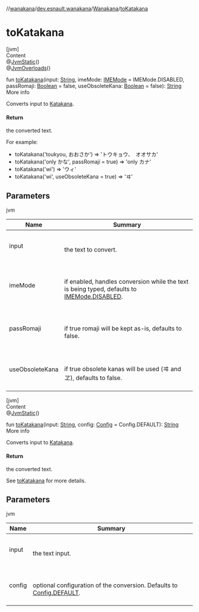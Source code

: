 //[wanakana](../../index.md)/[dev.esnault.wanakana](../index.md)/[Wanakana](index.md)/[toKatakana](to-katakana.md)



# toKatakana  
[jvm]  
Content  
@[JvmStatic](https://kotlinlang.org/api/latest/jvm/stdlib/kotlin.jvm/-jvm-static/index.html)()  
@[JvmOverloads](https://kotlinlang.org/api/latest/jvm/stdlib/kotlin.jvm/-jvm-overloads/index.html)()  
  
fun [toKatakana](to-katakana.md)(input: [String](https://kotlinlang.org/api/latest/jvm/stdlib/kotlin/-string/index.html), imeMode: [IMEMode](../-i-m-e-mode/index.md) = IMEMode.DISABLED, passRomaji: [Boolean](https://kotlinlang.org/api/latest/jvm/stdlib/kotlin/-boolean/index.html) = false, useObsoleteKana: [Boolean](https://kotlinlang.org/api/latest/jvm/stdlib/kotlin/-boolean/index.html) = false): [String](https://kotlinlang.org/api/latest/jvm/stdlib/kotlin/-string/index.html)  
More info  


Converts input to [Katakana](https://en.wikipedia.org/wiki/Katakana).



#### Return  


the converted text.



For example:

<ul><li>toKatakana('toukyou, おおさか') => 'トウキョウ、　オオサカ'</li><li>toKatakana('only かな', passRomaji = true) => 'only カナ'</li><li>toKatakana('wi') => 'ウィ'</li><li>toKatakana('wi', useObsoleteKana = true) => 'ヰ'</li></ul>

## Parameters  
  
jvm  
  
|  Name|  Summary| 
|---|---|
| <a name="dev.esnault.wanakana/Wanakana/toKatakana/#kotlin.String#dev.esnault.wanakana.IMEMode#kotlin.Boolean#kotlin.Boolean/PointingToDeclaration/"></a>input| <a name="dev.esnault.wanakana/Wanakana/toKatakana/#kotlin.String#dev.esnault.wanakana.IMEMode#kotlin.Boolean#kotlin.Boolean/PointingToDeclaration/"></a><br><br>the text to convert.<br><br>
| <a name="dev.esnault.wanakana/Wanakana/toKatakana/#kotlin.String#dev.esnault.wanakana.IMEMode#kotlin.Boolean#kotlin.Boolean/PointingToDeclaration/"></a>imeMode| <a name="dev.esnault.wanakana/Wanakana/toKatakana/#kotlin.String#dev.esnault.wanakana.IMEMode#kotlin.Boolean#kotlin.Boolean/PointingToDeclaration/"></a><br><br>if enabled, handles conversion while the text is being typed, defaults to [IMEMode.DISABLED](../-i-m-e-mode/-d-i-s-a-b-l-e-d/index.md).<br><br>
| <a name="dev.esnault.wanakana/Wanakana/toKatakana/#kotlin.String#dev.esnault.wanakana.IMEMode#kotlin.Boolean#kotlin.Boolean/PointingToDeclaration/"></a>passRomaji| <a name="dev.esnault.wanakana/Wanakana/toKatakana/#kotlin.String#dev.esnault.wanakana.IMEMode#kotlin.Boolean#kotlin.Boolean/PointingToDeclaration/"></a><br><br>if true romaji will be kept as-is, defaults to false.<br><br>
| <a name="dev.esnault.wanakana/Wanakana/toKatakana/#kotlin.String#dev.esnault.wanakana.IMEMode#kotlin.Boolean#kotlin.Boolean/PointingToDeclaration/"></a>useObsoleteKana| <a name="dev.esnault.wanakana/Wanakana/toKatakana/#kotlin.String#dev.esnault.wanakana.IMEMode#kotlin.Boolean#kotlin.Boolean/PointingToDeclaration/"></a><br><br>if true obsolete kanas will be used (ヰ and ヱ), defaults to false.<br><br>
  
  


[jvm]  
Content  
@[JvmStatic](https://kotlinlang.org/api/latest/jvm/stdlib/kotlin.jvm/-jvm-static/index.html)()  
  
fun [toKatakana](to-katakana.md)(input: [String](https://kotlinlang.org/api/latest/jvm/stdlib/kotlin/-string/index.html), config: [Config](../-config/index.md) = Config.DEFAULT): [String](https://kotlinlang.org/api/latest/jvm/stdlib/kotlin/-string/index.html)  
More info  


Converts input to [Katakana](https://en.wikipedia.org/wiki/Katakana).



#### Return  


the converted text.



See [toKatakana](to-katakana.md) for more details.



## Parameters  
  
jvm  
  
|  Name|  Summary| 
|---|---|
| <a name="dev.esnault.wanakana/Wanakana/toKatakana/#kotlin.String#dev.esnault.wanakana.Config/PointingToDeclaration/"></a>input| <a name="dev.esnault.wanakana/Wanakana/toKatakana/#kotlin.String#dev.esnault.wanakana.Config/PointingToDeclaration/"></a><br><br>the text input.<br><br>
| <a name="dev.esnault.wanakana/Wanakana/toKatakana/#kotlin.String#dev.esnault.wanakana.Config/PointingToDeclaration/"></a>config| <a name="dev.esnault.wanakana/Wanakana/toKatakana/#kotlin.String#dev.esnault.wanakana.Config/PointingToDeclaration/"></a><br><br>optional configuration of the conversion. Defaults to [Config.DEFAULT](../-config/-companion/-d-e-f-a-u-l-t.md).<br><br>
  
  



